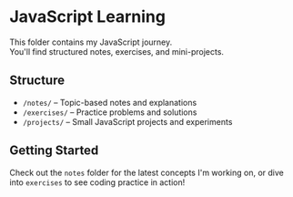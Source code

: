 # JavaScript Learning

This folder contains my JavaScript journey.  
You'll find structured notes, exercises, and mini-projects.

## Structure

- `/notes/` – Topic-based notes and explanations
- `/exercises/` – Practice problems and solutions
- `/projects/` – Small JavaScript projects and experiments

## Getting Started

Check out the `notes` folder for the latest concepts I'm working on, or dive into `exercises` to see coding practice in action!
